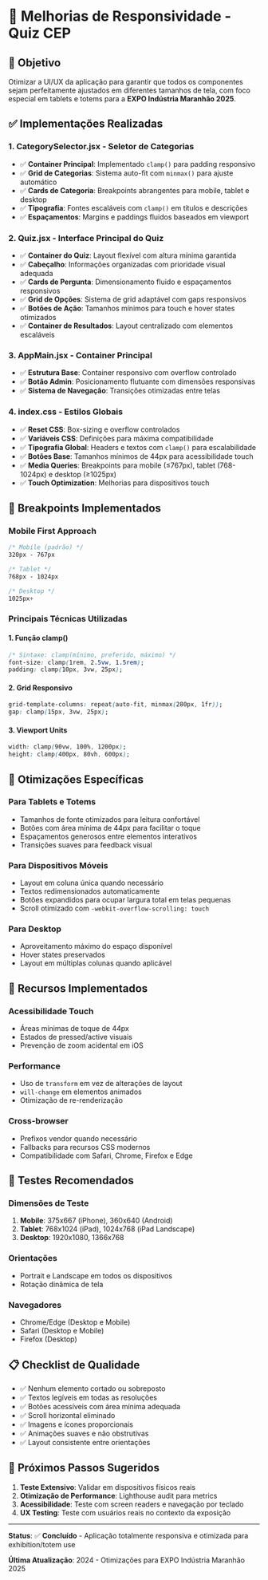 # 📱 Melhorias de Responsividade - Quiz CEP

## 🎯 Objetivo
Otimizar a UI/UX da aplicação para garantir que todos os componentes sejam perfeitamente ajustados em diferentes tamanhos de tela, com foco especial em tablets e totems para a **EXPO Indústria Maranhão 2025**.

## ✅ Implementações Realizadas

### 1. **CategorySelector.jsx** - Seletor de Categorias
- ✅ **Container Principal**: Implementado `clamp()` para padding responsivo
- ✅ **Grid de Categorias**: Sistema auto-fit com `minmax()` para ajuste automático
- ✅ **Cards de Categoria**: Breakpoints abrangentes para mobile, tablet e desktop
- ✅ **Tipografia**: Fontes escaláveis com `clamp()` em títulos e descrições
- ✅ **Espaçamentos**: Margins e paddings fluidos baseados em viewport

### 2. **Quiz.jsx** - Interface Principal do Quiz
- ✅ **Container do Quiz**: Layout flexível com altura mínima garantida
- ✅ **Cabeçalho**: Informações organizadas com prioridade visual adequada
- ✅ **Cards de Pergunta**: Dimensionamento fluido e espaçamentos responsivos
- ✅ **Grid de Opções**: Sistema de grid adaptável com gaps responsivos
- ✅ **Botões de Ação**: Tamanhos mínimos para touch e hover states otimizados
- ✅ **Container de Resultados**: Layout centralizado com elementos escaláveis

### 3. **AppMain.jsx** - Container Principal
- ✅ **Estrutura Base**: Container responsivo com overflow controlado
- ✅ **Botão Admin**: Posicionamento flutuante com dimensões responsivas
- ✅ **Sistema de Navegação**: Transições otimizadas entre telas

### 4. **index.css** - Estilos Globais
- ✅ **Reset CSS**: Box-sizing e overflow controlados
- ✅ **Variáveis CSS**: Definições para máxima compatibilidade
- ✅ **Tipografia Global**: Headers e textos com `clamp()` para escalabilidade
- ✅ **Botões Base**: Tamanhos mínimos de 44px para acessibilidade touch
- ✅ **Media Queries**: Breakpoints para mobile (≤767px), tablet (768-1024px) e desktop (≥1025px)
- ✅ **Touch Optimization**: Melhorias para dispositivos touch

## 📐 Breakpoints Implementados

### Mobile First Approach
```css
/* Mobile (padrão) */
320px - 767px

/* Tablet */
768px - 1024px

/* Desktop */
1025px+
```

### Principais Técnicas Utilizadas

#### 1. **Função clamp()**
```css
/* Sintaxe: clamp(mínimo, preferido, máximo) */
font-size: clamp(1rem, 2.5vw, 1.5rem);
padding: clamp(10px, 3vw, 25px);
```

#### 2. **Grid Responsivo**
```css
grid-template-columns: repeat(auto-fit, minmax(280px, 1fr));
gap: clamp(15px, 3vw, 25px);
```

#### 3. **Viewport Units**
```css
width: clamp(90vw, 100%, 1200px);
height: clamp(400px, 80vh, 600px);
```

## 🎨 Otimizações Específicas

### **Para Tablets e Totems**
- Tamanhos de fonte otimizados para leitura confortável
- Botões com área mínima de 44px para facilitar o toque
- Espaçamentos generosos entre elementos interativos
- Transições suaves para feedback visual

### **Para Dispositivos Móveis**
- Layout em coluna única quando necessário
- Textos redimensionados automaticamente
- Botões expandidos para ocupar largura total em telas pequenas
- Scroll otimizado com `-webkit-overflow-scrolling: touch`

### **Para Desktop**
- Aproveitamento máximo do espaço disponível
- Hover states preservados
- Layout em múltiplas colunas quando aplicável

## 🔧 Recursos Implementados

### **Acessibilidade Touch**
- Áreas mínimas de toque de 44px
- Estados de pressed/active visuais
- Prevenção de zoom acidental em iOS

### **Performance**
- Uso de `transform` em vez de alterações de layout
- `will-change` em elementos animados
- Otimização de re-renderização

### **Cross-browser**
- Prefixos vendor quando necessário
- Fallbacks para recursos CSS modernos
- Compatibilidade com Safari, Chrome, Firefox e Edge

## 🧪 Testes Recomendados

### **Dimensões de Teste**
1. **Mobile**: 375x667 (iPhone), 360x640 (Android)
2. **Tablet**: 768x1024 (iPad), 1024x768 (iPad Landscape)
3. **Desktop**: 1920x1080, 1366x768

### **Orientações**
- Portrait e Landscape em todos os dispositivos
- Rotação dinâmica de tela

### **Navegadores**
- Chrome/Edge (Desktop e Mobile)
- Safari (Desktop e Mobile)
- Firefox (Desktop)

## 📋 Checklist de Qualidade

- ✅ Nenhum elemento cortado ou sobreposto
- ✅ Textos legíveis em todas as resoluções
- ✅ Botões acessíveis com área mínima adequada
- ✅ Scroll horizontal eliminado
- ✅ Imagens e ícones proporcionais
- ✅ Animações suaves e não obstrutivas
- ✅ Layout consistente entre orientações

## 🚀 Próximos Passos Sugeridos

1. **Teste Extensivo**: Validar em dispositivos físicos reais
2. **Otimização de Performance**: Lighthouse audit para metrics
3. **Acessibilidade**: Teste com screen readers e navegação por teclado
4. **UX Testing**: Teste com usuários reais no contexto da exposição

---

**Status**: ✅ **Concluído** - Aplicação totalmente responsiva e otimizada para exhibition/totem use

**Última Atualização**: 2024 - Otimizações para EXPO Indústria Maranhão 2025